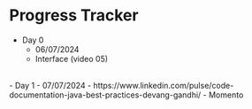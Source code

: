 # Progress Tracker
- Day 0
    - 06/07/2024
    - Interface (video 05)
<br>
- Day 1
    - 07/07/2024
    - https://www.linkedin.com/pulse/code-documentation-java-best-practices-devang-gandhi/
    - Momento
